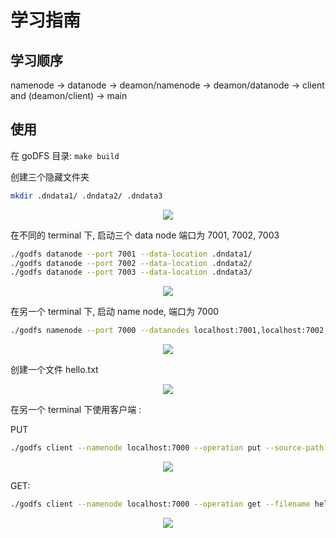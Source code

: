 # 学习指南

## 学习顺序

namenode -> datanode -> deamon/namenode -> deamon/datanode -> client and (deamon/client) -> main

## 使用

在 goDFS 目录: `make build`

创建三个隐藏文件夹

```bash
mkdir .dndata1/ .dndata2/ .dndata3
```

<div align=center><img src="https://tvax1.sinaimg.cn/large/006cK6rNly1h4llje9urkj30vt02d41l.jpg"></div>

在不同的 terminal 下, 启动三个 data node 端口为 7001, 7002, 7003

```bash
./godfs datanode --port 7001 --data-location .dndata1/
./godfs datanode --port 7002 --data-location .dndata2/
./godfs datanode --port 7003 --data-location .dndata3/
```

<div align=center><img src="https://tva1.sinaimg.cn/large/006cK6rNly1h4llm29fzoj30pp0fagwr.jpg"></div>

在另一个 terminal 下, 启动 name node, 端口为 7000

```bash
./godfs namenode --port 7000 --datanodes localhost:7001,localhost:7002,localhost:7003 --block-size 10 --replication-factor 2
```

<div align=center><img src="https://tvax3.sinaimg.cn/large/006cK6rNly1h4llob6845j311303dq6v.jpg"></div>

创建一个文件 hello.txt

<div align=center><img src="https://tvax2.sinaimg.cn/large/006cK6rNly1h4llp0a5o1j30qy030q5t.jpg"></div>

在另一个 terminal 下使用客户端 :

PUT

```bash
./godfs client --namenode localhost:7000 --operation put --source-path ./ --filename hello.txt
```

<div align=center><img src="https://tva4.sinaimg.cn/large/006cK6rNly1h4llpzrh49j30w506yjxd.jpg"></div>

GET:

```bash
./godfs client --namenode localhost:7000 --operation get --filename hello.txt
```

<div align=center><img src="https://tvax1.sinaimg.cn/large/006cK6rNly1h4llqw28wqj30rs043jv8.jpg"></div>
